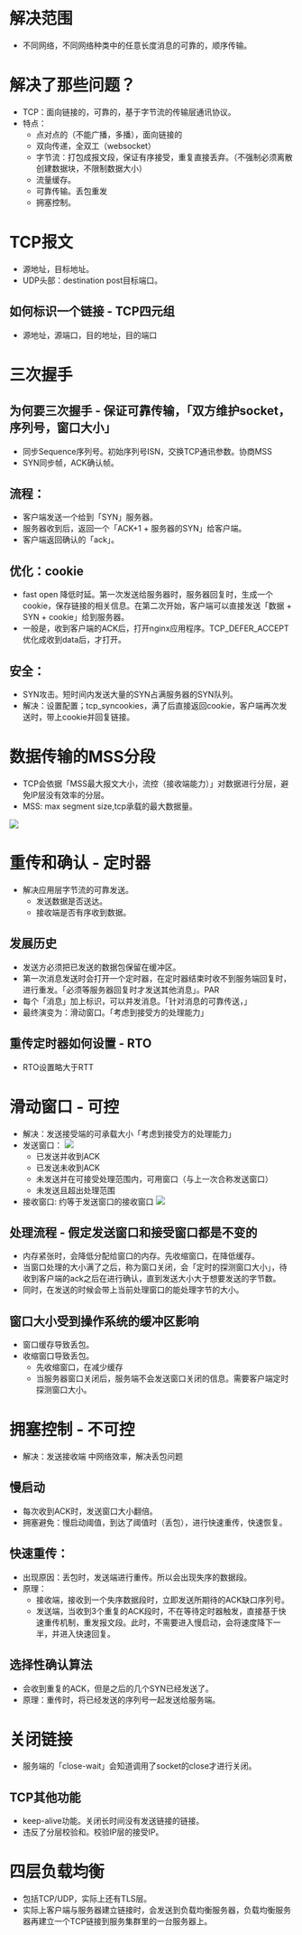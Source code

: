 # 解决范围
- 不同网络，不同网络种类中的任意长度消息的可靠的，顺序传输。

# 解决了那些问题？
- TCP：面向链接的，可靠的，基于字节流的传输层通讯协议。
- 特点：
  - 点对点的（不能广播，多播），面向链接的
  - 双向传递，全双工（websocket）
  - 字节流：打包成报文段，保证有序接受，重复直接丢弃。（不强制必须离散创建数据块，不限制数据大小）
  - 流量缓存。
  - 可靠传输。丢包重发
  - 拥塞控制。

# TCP报文
- 源地址，目标地址。
- UDP头部：destination post目标端口。

## 如何标识一个链接 - TCP四元组
- 源地址，源端口，目的地址，目的端口

# 三次握手

## 为何要三次握手 - 保证可靠传输，「双方维护socket，序列号，窗口大小」
- 同步Sequence序列号。初始序列号ISN，交换TCP通讯参数。协商MSS
- SYN同步帧，ACK确认帧。

## 流程：
- 客户端发送一个给到「SYN」服务器。
- 服务器收到后，返回一个「ACK+1 + 服务器的SYN」给客户端。
- 客户端返回确认的「ack」。

## 优化：cookie
- fast open 降低时延。第一次发送给服务器时，服务器回复时，生成一个cookie，保存链接的相关信息。在第二次开始，客户端可以直接发送「数据 + SYN + cookie」给到服务器。
- 一般是，收到客户端的ACK后，打开nginx应用程序。TCP_DEFER_ACCEPT优化成收到data后，才打开。

## 安全：
- SYN攻击。短时间内发送大量的SYN占满服务器的SYN队列。
- 解决：设置配置；tcp_syncookies，满了后直接返回cookie，客户端再次发送时，带上cookie并回复链接。

# 数据传输的MSS分段
- TCP会依据「MSS最大报文大小，流控（接收端能力）」对数据进行分层，避免IP层没有效率的分层。
- MSS: max segment size,tcp承载的最大数据量。

![](/image/f3353c19f5eef905865f0a7fb359691.png)

# 重传和确认 - 定时器
- 解决应用层字节流的可靠发送。
  - 发送数据是否送达。
  - 接收端是否有序收到数据。

## 发展历史
- 发送方必须把已发送的数据包保留在缓冲区。
- 第一次消息发送时会打开一个定时器，在定时器结束时收不到服务端回复时，进行重发。「必须等服务器回复时才发送其他消息」。PAR
- 每个「消息」加上标识，可以并发消息。「针对消息的可靠传送，」
- 最终演变为：滑动窗口。「考虑到接受方的处理能力」

## 重传定时器如何设置 - RTO
- RTO设置略大于RTT

# 滑动窗口 - 可控
- 解决：发送接受端的可承载大小「考虑到接受方的处理能力」
- 发送窗口：
![](/image/9a81470354759b97ea3dd74b5d2584a.png)
  - 已发送并收到ACK
  - 已发送未收到ACK
  - 未发送并在可接受处理范围内，可用窗口（与上一次合称发送窗口）
  - 未发送且超出处理范围
- 接收窗口: 约等于发送窗口的接收窗口
![](/image/a9ec7abef8a6efbe9b887d1bce729bc.png)

## 处理流程 - 假定发送窗口和接受窗口都是不变的
- 内存紧张时，会降低分配给窗口的内存。先收缩窗口，在降低缓存。
- 当窗口处理的大小满了之后，称为窗口关闭，会「定时的探测窗口大小」，待收到客户端的ack之后在进行确认，直到发送大小大于想要发送的字节数。
- 同时，在发送的时候会带上当前处理窗口的能处理字节的大小。
## 窗口大小受到操作系统的缓冲区影响
- 窗口缓存导致丢包。
- 收缩窗口导致丢包。
  - 先收缩窗口，在减少缓存
  - 当服务器窗口关闭后，服务端不会发送窗口关闭的信息。需要客户端定时探测窗口大小。

# 拥塞控制 - 不可控
- 解决：发送接收端 中网络效率，解决丢包问题
## 慢启动
- 每次收到ACK时，发送窗口大小翻倍。
- 拥塞避免：慢启动阈值，到达了阈值时（丢包），进行快速重传，快速恢复。

## 快速重传：
- 出现原因：丢包时，发送端进行重传。所以会出现失序的数据段。
- 原理：
  - 接收端，接收到一个失序数据段时，立即发送所期待的ACK缺口序列号。
  - 发送端，当收到3个重复的ACK段时，不在等待定时器触发，直接基于快速重传机制，重发报文段。此时，不需要进入慢启动，会将速度降下一半，并进入快速回复。

## 选择性确认算法
- 会收到重复的ACK，但是之后的几个SYN已经发送了。
- 原理：重传时，将已经发送的序列号一起发送给服务端。

# 关闭链接
- 服务端的「close-wait」会知道调用了socket的close才进行关闭。

## TCP其他功能
- keep-alive功能。关闭长时间没有发送链接的链接。
- 违反了分层校验和。校验IP层的接受IP。

# 四层负载均衡
- 包括TCP/UDP，实际上还有TLS层。
- 实际上客户端与服务器建立链接时，会发送到负载均衡服务器，负载均衡服务器再建立一个TCP链接到服务集群里的一台服务器上。